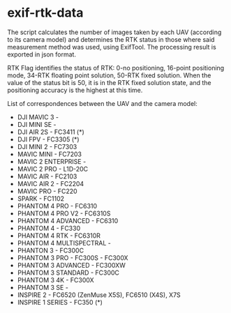 # exif-rtk-data
The script calculates the number of images taken by each UAV (according to its camera model) and determines the RTK status in those where said measurement method was used, using ExifTool. The processing result is exported in json format.

RTK Flag identifies the status of RTK: 0-no positioning, 16-point positioning mode, 34-RTK floating point solution, 50-RTK fixed solution.
When the value of the status bit is 50, it is in the RTK fixed solution state, and the positioning accuracy is the highest at this time.


List of correspondences between the UAV and the camera model:

- DJI MAVIC 3 - 
- DJI MINI SE -   
- DJI AIR 2S - FC3411 (*)
- DJI FPV - FC3305  (*)
- DJI MINI 2 - FC7303 
- MAVIC MINI - FC7203
- MAVIC 2 ENTERPRISE - 
- MAVIC 2 PRO - L1D-20C
- MAVIC AIR - FC2103 
- MAVIC AIR 2 - FC2204 
- MAVIC PRO - FC220
- SPARK - FC1102 
- PHANTOM 4 PRO - FC6310
- PHANTOM 4 PRO V2 - FC6310S
- PHANTOM 4 ADVANCED - FC6310  
- PHANTOM 4 - FC330
- PHANTOM 4 RTK - FC6310R
- PHANTOM 4 MULTISPECTRAL - 
- PHANTON 3 - FC300C  
- PHANTOM 3 PRO - FC300S - FC300X
- PHANTOM 3 ADVANCED - FC300XW
- PHANTOM 3 STANDARD - FC300C
- PHANTOM 3 4K - FC300X 
- PHANTOM 3 SE - 
- INSPIRE 2 -  FC6520 (ZenMuse X5S), FC6510 (X4S),  X7S 
- INSPIRE 1 SERIES - FC350 (*)

